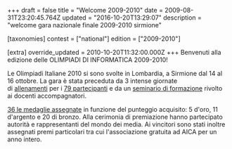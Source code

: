 +++
draft = false
title = "Welcome 2009-2010"
date = 2009-08-31T23:20:45.764Z
updated = "2016-10-20T13:29:07"
description = "welcome gara nazionale finale 2009-2010 sirmione"

[taxonomies]
contest = ["national"]
edition = ["2009-2010"]

[extra]
override_updated = 2010-10-20T11:32:00.000Z
+++
Benvenuti alla edizione delle OLIMPIADI DI INFORMATICA 2009-2010!

Le Olimpiadi Italiane 2010 si sono svolte in Lombardia, a Sirmione dal 14 al 16 ottobre. La gara è stata preceduta da 3 intense giornate di [allenamenti](<http://backup.olimpiadi-informatica.it/files/OII-Progr_Studenti-Sem__Sirmione(1).doc>) per i [79 partecipanti](http://backup.olimpiadi-informatica.it/index.php?option=com_content&view=article&catid=164%3Aolimpiadi-italiane&id=534%3Aatleti-ammessi&Itemid=271&lang=it) e da un [seminario di formazione](/oldsite/111/OII-Progr_Docenti-Sem__Sirmione%281%29.doc) rivolto ai docenti accompagnatori.

[36 le medaglie assegnate](http://backup.olimpiadi-informatica.it/files/Medagliati%20OII2010_Sirmione.pdf) in funzione del punteggio acquisito: 5 d'oro, 11 d'argento e 20 di bronzo. Alla cerimonia di premiazione hanno partecipato autorità e rappresentanti del mondo dei media. Ai vincitori sono stati inoltre assegnati premi particolari tra cui l'associazione gratuita ad AICA per un anno intero.
